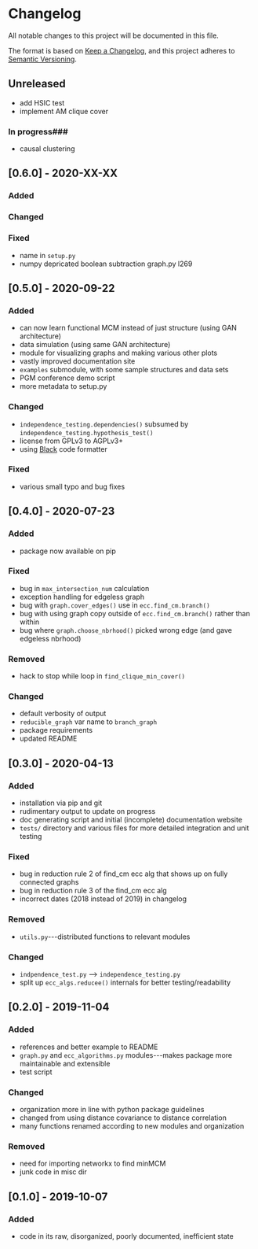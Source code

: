 # Changelog #

All notable changes to this project will be documented in this file.

The format is based on [Keep a Changelog](https://keepachangelog.com/en/1.0.0/), and this project adheres to [Semantic Versioning](https://semver.org/spec/v2.0.0.html).

## Unreleased ##
- add HSIC test
- implement AM clique cover
### In progress###
- causal clustering

## [0.6.0] - 2020-XX-XX ##
### Added ###

### Changed ###

### Fixed ###
- name in `setup.py`
- numpy depricated boolean subtraction graph.py l269

## [0.5.0] - 2020-09-22 ##
### Added ###
- can now learn functional MCM instead of just structure (using GAN architecture)
- data simulation (using same GAN architecture)
- module for visualizing graphs and making various other plots
- vastly improved documentation site
- `examples` submodule, with some sample structures and data sets
- PGM conference demo script
- more metadata to setup.py

### Changed ###
- `independence_testing.dependencies()` subsumed by `independence_testing.hypothesis_test()`
- license from GPLv3 to AGPLv3+
- using [Black](https://black.readthedocs.io/en/stable/?badge=stable) code formatter

### Fixed ###
- various small typo and bug fixes

## [0.4.0] - 2020-07-23 ##
### Added ###
- package now available on pip

### Fixed ###
- bug in `max_intersection_num` calculation
- exception handling for edgeless graph
- bug with `graph.cover_edges()` use in `ecc.find_cm.branch()`
- bug with using graph copy outside of `ecc.find_cm.branch()` rather than within
- bug where `graph.choose_nbrhood()` picked wrong edge (and gave edgeless nbrhood)

### Removed ###
- hack to stop while loop in `find_clique_min_cover()`

### Changed ###
- default verbosity of output
- `reducible_graph` var name to `branch_graph`
- package requirements
- updated README

## [0.3.0] - 2020-04-13 ##
### Added ###
- installation via pip and git
- rudimentary output to update on progress
- doc generating script and initial (incomplete) documentation website
- `tests/` directory and various files for more detailed integration and unit testing

### Fixed ###
- bug in reduction rule 2 of find_cm ecc alg that shows up on fully connected graphs
- bug in reduction rule 3 of the find_cm ecc alg
- incorrect dates (2018 instead of 2019) in changelog

### Removed ###
- `utils.py`---distributed functions to relevant modules

### Changed ###
- `indpendence_test.py` --> `independence_testing.py`
- split up `ecc_algs.reducee()` internals for better testing/readability

## [0.2.0] - 2019-11-04 ##
### Added ###
- references and better example to README
- `graph.py` and `ecc_algorithms.py` modules---makes package more maintainable and extensible
- test script

### Changed ###
- organization more in line with python package guidelines
- changed from using distance covariance to distance correlation
- many functions renamed according to new modules and organization

### Removed ###
- need for importing networkx to find minMCM
- junk code in misc dir

## [0.1.0] - 2019-10-07 ##
### Added ###
- code in its raw, disorganized, poorly documented, inefficient state

